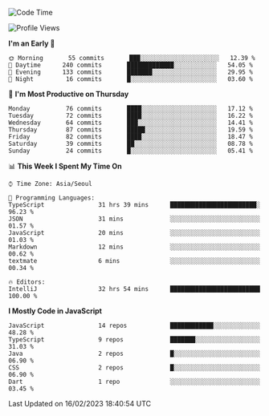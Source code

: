 <!--START_SECTION:waka-->
![Code Time](http://img.shields.io/badge/Code%20Time-4%2C453%20hrs%2010%20mins-blue)

![Profile Views](http://img.shields.io/badge/Profile%20Views-1-blue)

**I'm an Early 🐤** 

```text
🌞 Morning       55 commits       ███░░░░░░░░░░░░░░░░░░░░░░   12.39 % 
🌆 Daytime      240 commits       █████████████░░░░░░░░░░░░   54.05 % 
🌃 Evening      133 commits       ███████░░░░░░░░░░░░░░░░░░   29.95 % 
🌙 Night         16 commits       █░░░░░░░░░░░░░░░░░░░░░░░░   03.60 % 

```
📅 **I'm Most Productive on Thursday** 

```text
Monday          76 commits       ████░░░░░░░░░░░░░░░░░░░░░   17.12 % 
Tuesday         72 commits       ████░░░░░░░░░░░░░░░░░░░░░   16.22 % 
Wednesday       64 commits       ███░░░░░░░░░░░░░░░░░░░░░░   14.41 % 
Thursday        87 commits       █████░░░░░░░░░░░░░░░░░░░░   19.59 % 
Friday          82 commits       ████░░░░░░░░░░░░░░░░░░░░░   18.47 % 
Saturday        39 commits       ██░░░░░░░░░░░░░░░░░░░░░░░   08.78 % 
Sunday          24 commits       █░░░░░░░░░░░░░░░░░░░░░░░░   05.41 % 

```


📊 **This Week I Spent My Time On** 

```text
⌚︎ Time Zone: Asia/Seoul

💬 Programming Languages: 
TypeScript               31 hrs 39 mins      ████████████████████████░   96.23 % 
JSON                     31 mins             ░░░░░░░░░░░░░░░░░░░░░░░░░   01.57 % 
JavaScript               20 mins             ░░░░░░░░░░░░░░░░░░░░░░░░░   01.03 % 
Markdown                 12 mins             ░░░░░░░░░░░░░░░░░░░░░░░░░   00.62 % 
textmate                 6 mins              ░░░░░░░░░░░░░░░░░░░░░░░░░   00.34 % 

🔥 Editors: 
IntelliJ                 32 hrs 54 mins      █████████████████████████   100.00 % 

```

**I Mostly Code in JavaScript** 

```text
JavaScript               14 repos            ████████████░░░░░░░░░░░░░   48.28 % 
TypeScript               9 repos             ███████░░░░░░░░░░░░░░░░░░   31.03 % 
Java                     2 repos             █░░░░░░░░░░░░░░░░░░░░░░░░   06.90 % 
CSS                      2 repos             █░░░░░░░░░░░░░░░░░░░░░░░░   06.90 % 
Dart                     1 repo              ░░░░░░░░░░░░░░░░░░░░░░░░░   03.45 % 

```



 Last Updated on 16/02/2023 18:40:54 UTC
<!--END_SECTION:waka-->
